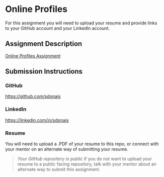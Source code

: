# Online Profiles
For this assignment you will need to upload your resume and provide links to your GitHub account and your LinkedIn account.

## Assignment Description
[Online Profiles Assignment](https://education.launchcode.org/liftoff/modules/assignments/online-profiles)

## Submission Instructions
 
### GitHub
https://github.com/sdonais
 
### LinkedIn
https://linkedin.com/in/sdonais

### Resume
You will need to upload a .PDF of your resume to this repo, or connect with your mentor on an alternate way of submitting your resume. 

> *Your GitHub repository is public* if you do not want to upload your resume to a public facing repository, talk with your mentor about an alternate way to submit this assignment.
